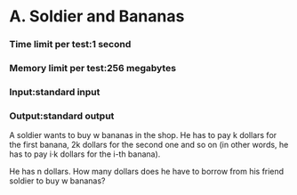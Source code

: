 
# A. Soldier and Bananas

### Time limit per test:1 second

### Memory limit per test:256 megabytes

### Input:standard input

### Output:standard output

A soldier wants to buy w bananas in the shop. He has to pay k dollars for the first banana, 2k dollars for the second one and so on (in other words, he has to pay i·k dollars for the i-th banana).

He has n dollars. How many dollars does he have to borrow from his friend soldier to buy w bananas?
